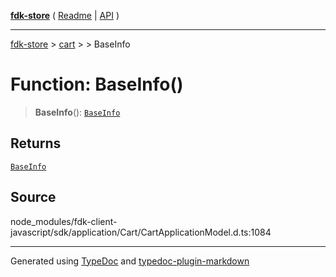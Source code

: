 [**fdk-store**](../../../README.md) ( [Readme](../../../README.md) \| [API](../../../API.md) )

---

[fdk-store](../../../API.md) > [cart](../../README.md) > [<internal>](../README.md) > BaseInfo

# Function: BaseInfo()

> **BaseInfo**(): [`BaseInfo`](../type-aliases/type-alias.BaseInfo.md)

## Returns

[`BaseInfo`](../type-aliases/type-alias.BaseInfo.md)

## Source

node_modules/fdk-client-javascript/sdk/application/Cart/CartApplicationModel.d.ts:1084

---

Generated using [TypeDoc](https://typedoc.org/) and [typedoc-plugin-markdown](https://www.npmjs.com/package/typedoc-plugin-markdown)
